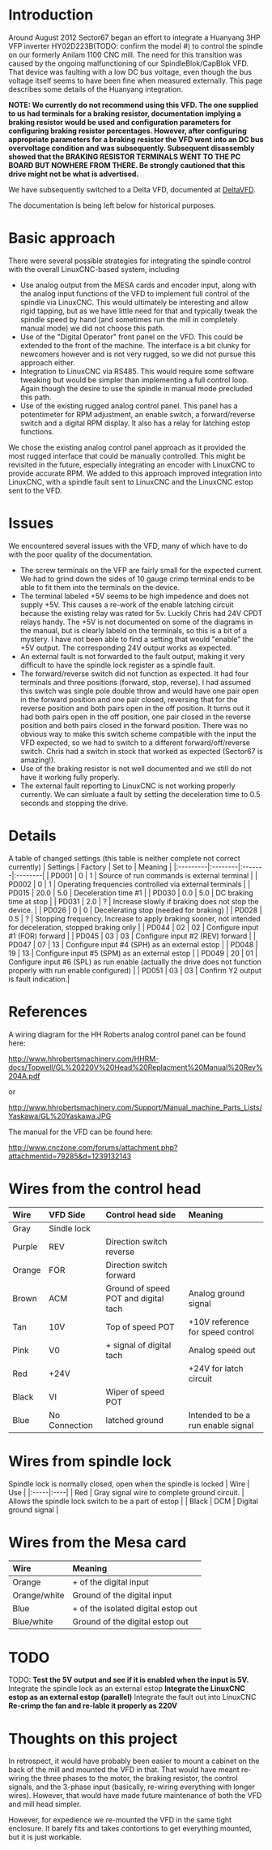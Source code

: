 # Introduction #
Around August 2012 Sector67 began an effort to integrate a Huanyang 3HP VFP inverter HY02D223B(TODO: confirm the model #) to control the spindle on our formerly Anilam 1100 CNC mill.  The need for this transition was caused by the ongoing malfunctioning of our SpindleBlok/CapBlok VFD.  That device was faulting with a low DC bus voltage, even though the bus voltage itself seems to have been fine when measured externally.  This page describes some details of the Huanyang integration.


**NOTE: We currently do not recommend using this VFD.  The one supplied to us had terminals for a braking resistor, documentation implying a braking resistor would be used and configuration parameters for configuring braking resistor percentages.  However, after configuring appropriate parameters for a braking resistor the VFD went into an DC bus overvoltage condition and was subsequently.  Subsequent disassembly showed that the BRAKING RESISTOR TERMINALS WENT TO THE PC BOARD BUT NOWHERE FROM THERE.  Be strongly cautioned that this drive might not be what is advertised.**

We have subsequently switched to a Delta VFD, documented at [DeltaVFD](DeltaVFD.md).

The documentation is being left below for historical purposes.

# Basic approach #
There were several possible strategies for integrating the spindle control with the overall LinuxCNC-based system, including
  * Use analog output from the MESA cards and encoder input, along with the analog input functions of the VFD to implement full control of the spindle via LinuxCNC.  This would ultimately be interesting and allow rigid tapping, but as we have little need for that and typically tweak the spindle speed by hand (and sometimes run the mill in completely manual mode) we did not choose this path.
  * Use of the "Digital Operator" front panel on the VFD.  This could be extended to the front of the machine.  The interface is a bit clunky for newcomers however and is not very rugged, so we did not pursue this approach either.
  * Integration to LinuxCNC via RS485.  This would require some software tweaking but would be simpler than implementing a full control loop.  Again though the desire to use the spindle in manual mode precluded this path.
  * Use of the existing rugged analog control panel.  This panel has a potentimeter for RPM adjustment, an enable switch, a forward/reverse switch and a digital RPM display.  It also has a relay for latching estop functions.

We chose the existing analog control panel approach as it provided the most rugged interface that could be manually controlled.  This might be revisited in the future, especially integrating an encoder with LinuxCNC to provide accurate RPM.  We added to this approach improved integration into LinuxCNC, with a spindle fault sent to LinuxCNC and the LinuxCNC estop sent to the VFD.

# Issues #
We encountered several issues with the VFD, many of which have to do with the poor quality of the documentation.
  * The screw terminals on the VFP are fairly small for the expected current.  We had to grind down the sides of 10 gauge crimp terminal ends to be able to fit them into the terminals on the device.
  * The terminal labeled +5V seems to be high impedence and does not supply +5V.  This causes a re-work of the enable latching circuit because the existing relay was rated for 5v.  Luckily Chris had 24V CPDT relays handy.  The +5V is not documented on some of the diagrams in the manual, but is clearly labeld on the terminals, so this is a bit of a mystery.  I have not been able to find a setting that would "enable" the +5V output.  The corresponding 24V output works as expected.
  * An external fault is not forwarded to the fault output, making it very difficult to have the spindle lock register as a spindle fault.
  * The forward/reverse switch did not function as expected.  It had four terminals and three positions (forward, stop, reverse).  I had assumed this switch was single pole double throw and would have one pair open in the forward position and one pair closed, reversing that for the reverse position and both pairs open in the off position.  It turns out it had both pairs open in the off position, one pair closed in the reverse position and both pairs closed in the forward position.  There was no obvious way to make this switch scheme compatible with the input the VFD expected, so we had to switch to a different forward/off/reverse switch.  Chris had a switch in stock that worked as expected (Sector67 is amazing!).
  * Use of the braking resistor is not well documented and we still do not have it working fully properly.
  * The external fault reporting to LinuxCNC is not working properly currently.  We can simluate a fault by setting the deceleration time to 0.5 seconds and stopping the drive.

# Details #

A table of changed settings
(this table is neither complete not correct currently)
| Settings | Factory | Set to | Meaning |
|:---------|:--------|:-------|:--------|
| PD001    | 0       | 1      | Source of run commands is external terminal |
| PD002    | 0       | 1      | Operating frequencies controlled via external terminals |
| PD015    | 20.0    | 5.0    | Deceleration time #1 |
| PD030    | 0.0     | 5.0    | DC braking time at stop |
| PD031    | 2.0     | ?      | Increase slowly if braking does not stop the device. |
| PD026    | 0       | 0      | Decelerating stop (needed for braking) |
| PD028    | 0.5     | ?      | Stopping frequency.  Increase to apply braking sooner, not intended for deceleration, stopped braking only |
| PD044    | 02      | 02     | Configure input #1 (FOR) forward |
| PD045    | 03      | 03     | Configure input #2 (REV) forward |
| PD047    | 07      | 13     | Configure input #4 (SPH) as an external estop |
| PD048    | 19      | 13     | Configure input #5 (SPM) as an external estop |
| PD049    | 20      | 01     | Configure input #6 (SPL) as run enable (actually the drive does not function properly with run enable configured) |
| PD051    | 03      | 03     | Confirm Y2 output is fault indication.|

# References #
A wiring diagram for the HH Roberts analog control panel can be found here:

http://www.hhrobertsmachinery.com/HHRM-docs/Topwell/GL%20220V%20Head%20Replacment%20Manual%20Rev%204A.pdf

or

http://www.hhrobertsmachinery.com/Support/Manual_machine_Parts_Lists/Yaskawa/GL%20Yaskawa.JPG

The manual for the VFD can be found here:

http://www.cnczone.com/forums/attachment.php?attachmentid=79285&d=1239132143

# Wires from the control head #

|Wire  | VFD Side       |Control head side         | Meaning  |
|:-----|:---------------|:-------------------------|:---------|
|Gray  | Sindle lock    |                          |          |
|Purple| REV            | Direction switch reverse |          |
|Orange| FOR            | Direction switch forward |          |
|Brown | ACM            | Ground of speed POT and digital tach | Analog ground signal |
|Tan   | 10V            | Top of speed POT | +10V reference for speed control |
|Pink  | V0             | + signal of digital tach | Analog speed out |
|Red   | +24V           |                    | +24V for latch circuit |
|Black | VI             | Wiper of speed POT || Analog speed signal in|
|Blue  | No Connection  | latched ground     | Intended to be a run enable signal |

# Wires from spindle lock #

Spindle lock is normally closed, open when the spindle is locked
| Wire | Use |
|:-----|:----|
| Red | Gray signal wire to complete ground circuit. | Allows the spindle lock switch to be a part of estop |
| Black | DCM |  Digital ground signal |

# Wires from the Mesa card #
|Wire | Meaning |
|:----|:--------|
| Orange       | + of the digital input      |  Provides input to LinuxCNC when the spindle is faulted |
| Orange/white | Ground of the digital input |  |
| Blue         | + of the isolated digital estop out | Provides output from LinuxCNC when the system is estopped |
| Blue/white   | Ground of the digital estop out     |  |


# TODO #
TODO:
**Test the 5V output and see if it is enabled when the input is 5V.** Integrate the spindle lock as an external estop
**Integrate the LinuxCNC estop as an external estop (parallel)** Integrate the fault out into LinuxCNC
**Re-crimp the fan and re-lable it properly as 220V**

# Thoughts on this project #
In retrospect, it would have probably been easier to mount a cabinet on the back of the mill and mounted the VFD in that.  That would have meant re-wiring the three phases to the motor, the braking resistor, the control signals, and the 3-phase input (basically, re-wiring everything with longer wires).  However, that would have made future maintenance of both the VFD and mill head simpler.

However, for expedience we re-mounted the VFD in the same tight enclosure.  It barely fits and takes contortions to get everything mounted, but it is just workable.